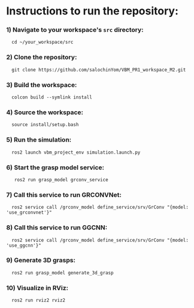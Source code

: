 # Instructions to run the repository:

### 1) Navigate to your workspace's `src` directory:

      cd ~/your_workspace/src 

###  2) Clone the repository:

      git clone https://github.com/salochinYom/VBM_PR1_workspace_M2.git

 ### 3) Build the workspace:

      colcon build --symlink install
      
 ### 4) Source the workspace:

      source install/setup.bash
      
 ### 5) Run the simulation:

      ros2 launch vbm_project_env simulation.launch.py
      
###  6) Start the grasp model service:
      
       ros2 run grasp_model grconv_service

###   7) Call this service to run GRCONVNet:
     
      ros2 service call /grconv_model define_service/srv/GrConv "{model: 'use_grconvnet'}"
      
###   8) Call this service to run GGCNN:
    
      ros2 service call /grconv_model define_service/srv/GrConv "{model: 'use_ggcnn'}"
      
 ###  9) Generate 3D grasps:

      ros2 run grasp_model generate_3d_grasp
    
  ### 10) Visualize in RViz:
 
      ros2 run rviz2 rviz2


